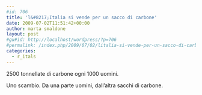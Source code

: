 ```yaml
---
#id: 706
title: 'l&#8217;Italia si vende per un sacco di carbone'
date: 2009-07-02T11:51:42+00:00
author: marta smaldone
layout: post
#gu#id: http://localhost/wordpress/?p=706
#permalink: /index.php/2009/07/02/litalia-si-vende-per-un-sacco-di-carbone/
categories:
  - r_itals
---
```

2500 tonnellate di carbone ogni 1000 uomini.

Uno scambio. Da una parte uomini, dall&#8217;altra sacchi di carbone.